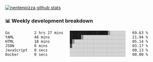 [![nentenpizza github stats](https://github-readme-stats.vercel.app/api?username=nentenpizza&count_private=true)](https://github.com/anuraghazra/github-readme-stats)

### 📊 Weekly development breakdown
<!--START_SECTION:waka-->

```text
Go           2 hrs 27 mins   █████████████████▒░░░░░░░   69.63 %
YAML         46 mins         █████▒░░░░░░░░░░░░░░░░░░░   21.94 %
HTML         10 mins         █▒░░░░░░░░░░░░░░░░░░░░░░░   05.14 %
JSON         6 mins          ▓░░░░░░░░░░░░░░░░░░░░░░░░   03.17 %
JavaScript   0 secs          ░░░░░░░░░░░░░░░░░░░░░░░░░   00.13 %
Docker       0 secs          ░░░░░░░░░░░░░░░░░░░░░░░░░   00.00 %
```

<!--END_SECTION:waka-->

